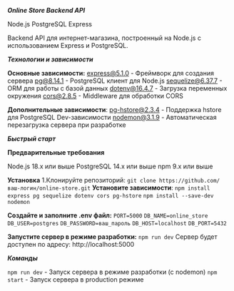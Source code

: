 ***Online Store Backend API***

Node.js
PostgreSQL
Express

Backend API для интернет-магазина, построенный на Node.js с использованием Express и PostgreSQL.

***Технологии и зависимости***

**Основные зависимости:**
express@5.1.0 - Фреймворк для создания сервера
pg@8.14.1 - PostgreSQL клиент для Node.js
sequelize@6.37.7 - ORM для работы с базой данных
dotenv@16.4.7 - Загрузка переменных окружения
cors@2.8.5 - Middleware для обработки CORS

**Дополнительные зависимости**:
pg-hstore@2.3.4 - Поддержка hstore для PostgreSQL
Dev-зависимости
nodemon@3.1.9 - Автоматическая перезагрузка сервера при разработке

***Быстрый старт***

**Предварительные требования**

Node.js 18.x или выше
PostgreSQL 14.x или выше
npm 9.x или выше

**Установка**
1.Клонируйте репозиторий:
```git clone https://github.com/ваш-логин/online-store.git```
**Установите зависимости**:
```npm install express pg sequelize dotenv cors pg-hstore```
```npm install --save-dev nodemon```

**Создайте и заполните .env файл:**
```PORT=5000```
```DB_NAME=online_store```
```DB_USER=postgres```
```DB_PASSWORD=ваш_пароль```
```DB_HOST=localhost```
```DB_PORT=5432```

**Запустите сервер в режиме разработки:**
```npm run dev```
Сервер будет доступен по адресу: http://localhost:5000

***Команды***

```npm run dev``` - Запуск сервера в режиме разработки (с nodemon)
```npm start``` - Запуск сервера в production режиме
